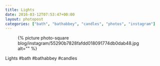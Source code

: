 ```yaml
---
title: Lights
date: 2016-03-12T07:53:47+00:00
layout: photopost
categories: ["bath", "bathabbey", "candles", "photos", "instagram"]
---
```


<figure class="photo photo--square">
  {% picture photo-square blog/instagram/55290b7828fafdd018091774db0dab48.jpg alt="" %}
</figure>

Lights
#bath #bathabbey #candles
